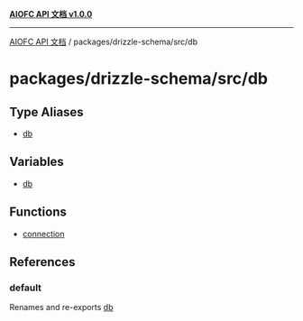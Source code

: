 [**AIOFC API 文档 v1.0.0**](../../../../README.md)

***

[AIOFC API 文档](../../../../modules.md) / packages/drizzle-schema/src/db

# packages/drizzle-schema/src/db

## Type Aliases

- [db](type-aliases/db.md)

## Variables

- [db](variables/db.md)

## Functions

- [connection](functions/connection.md)

## References

### default

Renames and re-exports [db](variables/db.md)
